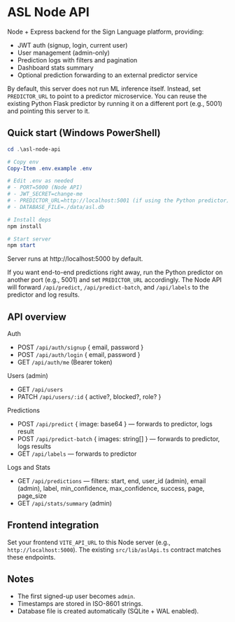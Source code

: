 # ASL Node API

Node + Express backend for the Sign Language platform, providing:

- JWT auth (signup, login, current user)
- User management (admin-only)
- Prediction logs with filters and pagination
- Dashboard stats summary
- Optional prediction forwarding to an external predictor service

By default, this server does not run ML inference itself. Instead, set `PREDICTOR_URL` to point to a predictor microservice. You can reuse the existing Python Flask predictor by running it on a different port (e.g., 5001) and pointing this server to it.

## Quick start (Windows PowerShell)

```powershell
cd .\asl-node-api

# Copy env
Copy-Item .env.example .env

# Edit .env as needed
# - PORT=5000 (Node API)
# - JWT_SECRET=change-me
# - PREDICTOR_URL=http://localhost:5001 (if using the Python predictor)
# - DATABASE_FILE=./data/asl.db

# Install deps
npm install

# Start server
npm start
```

Server runs at http://localhost:5000 by default.

If you want end-to-end predictions right away, run the Python predictor on another port (e.g., 5001) and set `PREDICTOR_URL` accordingly. The Node API will forward `/api/predict`, `/api/predict-batch`, and `/api/labels` to the predictor and log results.

## API overview

Auth
- POST `/api/auth/signup` { email, password }
- POST `/api/auth/login` { email, password }
- GET `/api/auth/me` (Bearer token)

Users (admin)
- GET `/api/users`
- PATCH `/api/users/:id` { active?, blocked?, role? }

Predictions
- POST `/api/predict` { image: base64 } — forwards to predictor, logs result
- POST `/api/predict-batch` { images: string[] } — forwards to predictor, logs results
- GET `/api/labels` — forwards to predictor

Logs and Stats
- GET `/api/predictions` — filters: start, end, user_id (admin), email (admin), label, min_confidence, max_confidence, success, page, page_size
- GET `/api/stats/summary` (admin)

## Frontend integration

Set your frontend `VITE_API_URL` to this Node server (e.g., `http://localhost:5000`). The existing `src/lib/aslApi.ts` contract matches these endpoints.

## Notes

- The first signed-up user becomes `admin`.
- Timestamps are stored in ISO-8601 strings.
- Database file is created automatically (SQLite + WAL enabled).
